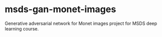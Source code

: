# msds-gan-monet-images
Generative adversarial network for Monet images project for MSDS deep learning course.
